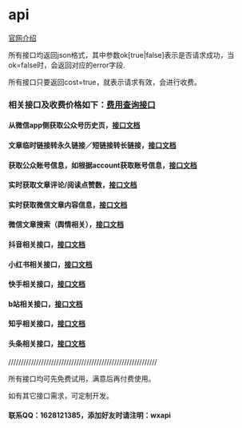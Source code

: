 # api

[官网介绍](http://www.whosecard.com?from=api-doc)

所有接口均返回json格式，其中参数ok[true|false]表示是否请求成功，当ok=false时，会返回对应的error字段.

所有接口只要返回cost=true，就表示请求有效，会进行收费。

### 相关接口及收费价格如下：[费用查询接口](https://iwoods.coding.net/p/wxapi-doc/d/wxapi-doc/git/blob/master/pay.md)

#### 从微信app侧获取公众号历史页，[接口文档](https://iwoods.coding.net/p/wxapi-doc/d/wxapi-doc/git/blob/master/api-profile.md)

#### 文章临时链接转永久链接／短链接转长链接，[接口文档](https://iwoods.coding.net/p/wxapi-doc/d/wxapi-doc/git/blob/master/api2.md)

#### 获取公众账号信息，如根据account获取账号信息，[接口文档](https://iwoods.coding.net/p/wxapi-doc/d/wxapi-doc/git/blob/master/api3.md)

#### 实时获取文章评论/阅读点赞数，[接口文档](https://iwoods.coding.net/p/wxapi-doc/d/wxapi-doc/git/blob/master/api4.md)

#### 实时获取微信文章内容信息，[接口文档](https://iwoods.coding.net/p/wxapi-doc/d/wxapi-doc/git/blob/master/wxarticle.md)

#### 微信文章搜索（舆情相关），[接口文档](https://iwoods.coding.net/p/wxapi-doc/d/wxapi-doc/git/blob/master/wxsearch.md)

<!--
#### 获取搜狗公众号/关键字最近N天内的更新文章，[接口文档](https://iwoods.coding.net/p/wxapi-doc/d/wxapi-doc/git/blob/master/api5.md)
```
最近N天的范围是：7 >= N >= 1
单次调用计费跟返回的文章数量有关：
文章数量／10，再向上取整，最后乘以0.1，比如返回53篇文章，将收取0.6元。
文章链接均为临时链接。

本接口只要抓取成功，即时没有更新任何文章，也要收取0.1。
```

#### 微信指数，[接口文档](https://iwoods.coding.net/p/wxapi-doc/d/wxapi-doc/git/blob/master/wxindex.md)
-->

#### 抖音相关接口，[接口文档](https://iwoods.coding.net/p/wxapi-doc/d/wxapi-doc/git/blob/master/douyin.md)

#### 小红书相关接口，[接口文档](https://iwoods.coding.net/p/wxapi-doc/d/wxapi-doc/git/blob/master/xiaohongshu.md)

#### 快手相关接口，[接口文档](https://iwoods.coding.net/p/wxapi-doc/d/wxapi-doc/git/blob/master/kuaishou.md)

#### b站相关接口，[接口文档](https://iwoods.coding.net/p/wxapi-doc/d/wxapi-doc/git/blob/master/bilibili.md)

#### 知乎相关接口，[接口文档](https://iwoods.coding.net/p/wxapi-doc/d/wxapi-doc/git/blob/master/zhihu.md)

#### 头条相关接口，[接口文档](https://iwoods.coding.net/p/wxapi-doc/d/wxapi-doc/git/blob/master/toutiao.md)

///////////////////////////////////////////////////////////

所有接口均可先免费试用，满意后再付费使用。

如有其它接口需求，可定制开发。

#### 联系QQ：1628121385，添加好友时请注明：wxapi

